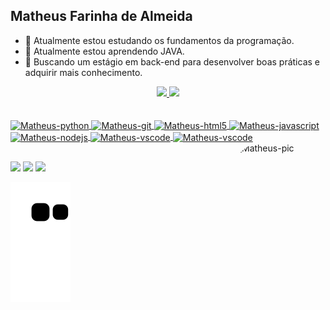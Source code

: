 ##  Matheus Farinha de Almeida

- 🔭 Atualmente estou estudando os fundamentos da programação.
- 🌱 Atualmente estou aprendendo JAVA.
- 👯 Buscando um estágio em back-end para desenvolver boas práticas e adquirir mais conhecimento.


<div align="center">
  <a href="https://github.com/Matheus-Farinha">
  
  <img height="160em"  src="https://github-readme-stats.vercel.app/api?username=Matheus-Farinha&show_icons=true&theme=darcula&include_all_commits=true&count_private=true"/>
  <img height="160em"  src="https://github-readme-stats.vercel.app/api/top-langs/?username=Matheus-Farinha&layout=compact&langs_count=7&theme=darcula"/>
</div>
<div style="display: inline_block"><br>
    <href="https://cdn.jsdelivr.net/gh/devicons/devicon@v2.15.1/devicon.min.css"> 
</div>
<div style="display: inline_block"><br>   
	<img align="center" alt="Matheus-python" height="40px" width="40px" src="https://cdn.jsdelivr.net/gh/devicons/devicon/icons/python/python-original.svg" />
	<img align="center" alt="Matheus-git" height="40px" width="40px" src="https://cdn.jsdelivr.net/gh/devicons/devicon/icons/git/git-original.svg" />
	<img align="center" alt="Matheus-html5" height="40px" width="40px" src="https://cdn.jsdelivr.net/gh/devicons/devicon/icons/html5/html5-original.svg" />
	<img align="center" alt="Matheus-javascript" height="40px" width="40px" src="https://cdn.jsdelivr.net/gh/devicons/devicon/icons/javascript/javascript-original.svg" />
	<img align="center" alt="Matheus-nodejs" height="40px" width="40px" src="https://cdn.jsdelivr.net/gh/devicons/devicon/icons/nodejs/nodejs-original.svg" />
	<img align="center" alt="Matheus-vscode" height="40px" width="40px" src="https://cdn.jsdelivr.net/gh/devicons/devicon/icons/vscode/vscode-original.svg" /> 
	<img align="center" alt="Matheus-vscode" height="40px" width="40px" src="https://cdn.jsdelivr.net/gh/devicons/devicon/icons/css3/css3-original.svg" /> 
	<img align="right" alt="Matheus-pic"  style="border-radius:50px;" height="150" width="150" src="https://user-images.githubusercontent.com/103668474/185017496-2da8e16c-5bab-47f4-af93-30dde8038cd2.png"> 
</div>
  
  ##
  
<div align="start">
  <a href="https://instagram.com/faarinha" target="_blank"><img src="https://img.shields.io/badge/-Instagram-%23E4405F?style=for-the-badge&logo=instagram&logoColor=white" target="_blank"></a>
  <a href = "mailto:matheus15farinha@gmail.com"><img src="https://img.shields.io/badge/-Gmail-%23333?style=for-the-badge&logo=gmail&logoColor=white" target="_blank"></a>
  <a href="https://www.linkedin.com/in/matheus-farinha-23a236137/" target="_blank"><img src="https://img.shields.io/badge/-LinkedIn-%230077B5?style=for-the-badge&logo=linkedin&logoColor=white" target="_blank"></a> 
 
  ![Snake animation](https://github.com/rafaballerini/rafaballerini/blob/output/github-contribution-grid-snake.svg)
 
</div>




